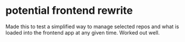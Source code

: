# potential frontend rewrite
Made this to test a simplified way to manage selected repos and what is loaded into the frontend app at any given time. Worked out well.
